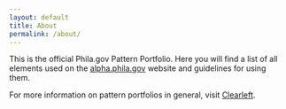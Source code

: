 ```yaml
---
layout: default
title: About
permalink: /about/
---
```


This is the official Phila.gov Pattern Portfolio. Here you will find a list of all elements used on the <a href="http://alpha.phila.gov">alpha.phila.gov</a> website and guidelines for using them.

For more information on pattern portfolios in general, visit <a href="http://clearleft.com/thinks/onpatternportfolios/">Clearleft</a>.
